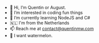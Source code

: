 - 👋 Hi, I’m Quentin or August.
- 👀 I’m interested in coding fun things
- 🌱 I’m currently learning NodeJS and C#
- 🇳🇱 I'm from the Netherlands
- 📫 Reach me at contact@quentinmw.com
- 🍉 I want watermelon.

<!---
QW60/QW60 is a ✨ special ✨ repository because its `README.md` (this file) appears on your GitHub profile.
You can click the Preview link to take a look at your changes.
--->
